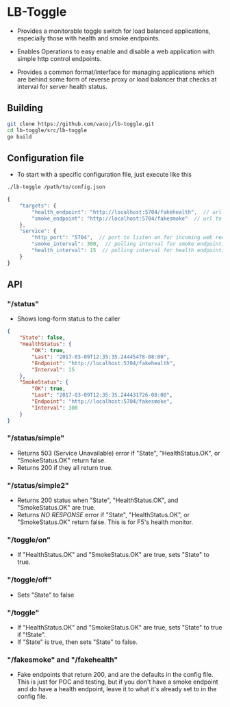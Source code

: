 # LB-Toggle

- Provides a monitorable toggle switch for load balanced applications, especially those with health and smoke endpoints.

- Enables Operations to easy enable and disable a web application with simple http control endpoints.

- Provides a common format/interface for managing applications which are behind some form of reverse proxy or load balancer that checks at interval for server health status.

## Building

``` bash
git clone https://github.com/vacoj/lb-toggle.git
cd lb-toggle/src/lb-toggle
go build
```

## Configuration file

- To start with a specific configuration file, just execute like this

``` bash
./lb-toggle /path/to/config.json
```

``` javascript
{
    "targets": {
        "health_endpoint": "http://localhost:5704/fakehealth",  // url to your application's health endpoint
        "smoke_endpoint": "http://localhost:5704/fakesmoke"  // url to your application's smoke endpoint
    },
    "service": {
        "http_port": "5704",  // port to listen on for incoming web requests
        "smoke_interval": 300,  // polling interval for smoke endpoint, in seconds
        "health_interval": 15  // polling interval for health endpoint, in seconds
    }
}
```

## API

### "/status"

- Shows long-form status to the caller

``` json
{
    "State": false,
    "HealthStatus": {
        "OK": true,
        "Last": "2017-03-09T12:35:35.24445478-08:00",
        "Endpoint": "http://localhost:5704/fakehealth",
        "Interval": 15
    },
    "SmokeStatus": {
        "OK": true,
        "Last": "2017-03-09T12:35:35.244431726-08:00",
        "Endpoint": "http://localhost:5704/fakesmoke",
        "Interval": 300
    }
}
```

### "/status/simple"

- Returns 503 (Service Unavailable) error if "State", "HealthStatus.OK", or "SmokeStatus.OK" return false.
- Returns 200 if they all return true.

### "/status/simple2"

- Returns 200 status when "State", "HealthStatus.OK", and "SmokeStatus.OK" are true.
- Returns *NO RESPONSE* error if "State", "HealthStatus.OK", or "SmokeStatus.OK" return false.  This is for F5's health monitor.

### "/toggle/on"

- If "HealthStatus.OK" and "SmokeStatus.OK" are true, sets "State" to true.

### "/toggle/off"

- Sets "State" to false

### "/toggle"

- If "HealthStatus.OK" and "SmokeStatus.OK" are true, sets "State" to true if "!State".
- If "State" is true, then sets "State" to false.

### "/fakesmoke" and "/fakehealth"

- Fake endpoints that return 200, and are the defaults in the config file.  This is just for POC and testing, but if you don't have a smoke endpoint and do have a health endpoint, leave it to what it's already set to in the config file.
